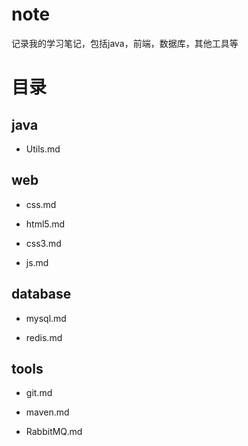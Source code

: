 # note
记录我的学习笔记，包括java，前端，数据库，其他工具等



# 目录

## java

- Utils.md

## web

- css.md

- html5.md

- css3.md

- js.md

## database

- mysql.md

- redis.md

## tools

- git.md

- maven.md

- RabbitMQ.md
